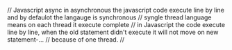 // Javascript async in asynchronous the javascript code execute line by line and by defaulot the langauge is synchronous
// syngle thread language means on each thread it execute complete
// in Javascript the code execute line by line, when the old statement didn't execute it will not move on new statement-...
// because of one thread.
// 